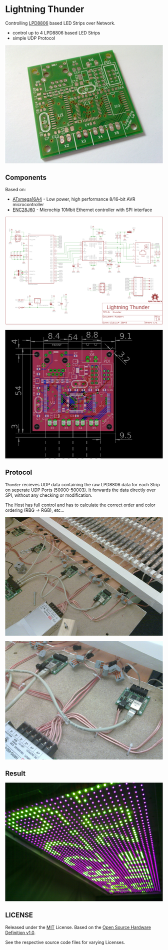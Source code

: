 Lightning Thunder
=================

Controlling [LPD8806](https://www.adafruit.com/products/306) based LED Strips over Network.

* control up to 4 LPD8806 based LED Strips
* simple UDP Protocol

![bare](img/bare.jpg)

Components
----------

Based on:

* [ATxmega16A4](http://www.atmel.com/Images/Atmel-8331-8-and-16-bit-AVR-Microcontroller-XMEGA-AU_Manual.pdf) - Low power, high performance 8/16-bit AVR microcontroller
* [ENC28J60](http://ww1.microchip.com/downloads/en/DeviceDoc/39662e.pdf) - Microchip 10Mbit Ethernet controller with SPI interface

![plan](img/plan.png)

![dim](img/dim.png)

Protocol
--------

`Thunder` recieves UDP data containing the raw LPD8806 data for each Strip
on seperate UDP Ports (50000-50003). It forwards the data directly over SPI, without any checking or modification.

The Host has full control and has to calculate the correct order and
color ordering (RBG -> RGB), etc...

![build](img/build.jpg)

![real](img/real.jpg)

Result
------

![demo](img/demo.jpg)

LICENSE
-------

Released under the [MIT](http://opensource.org/licenses/MIT) License.
Based on the [Open Source Hardware Definition v1.0](http://www.oshwa.org/definition/).

See the respective source code files for varying Licenses.

